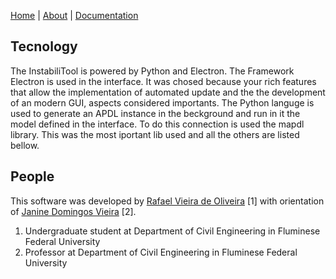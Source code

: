 [Home](./)  |  [About](./about.html)  |  [Documentation](./documentation.html)

## Tecnology

The InstabiliTool is powered by Python and Electron. The Framework Electron is used in the interface. It was chosed because your rich features that allow the implementation of automated update and the the development of an modern GUI, aspects considered importants. The Python languge is used to generate an APDL instance in the beckground and run in it the model defined in the interface. To do this connection is used the mapdl library. This was the most iportant lib used and all the others are listed bellow.

## People

This software was developed by [Rafael Vieira de Oliveira](http://lattes.cnpq.br/1851035547350298) [1] with orientation of [Janine Domingos Vieira](http://lattes.cnpq.br/0355710321530328) [2].
1. Undergraduate student at Department of Civil Engineering in Fluminese Federal University
2. Professor at Department of Civil Engineering in Fluminese Federal University





